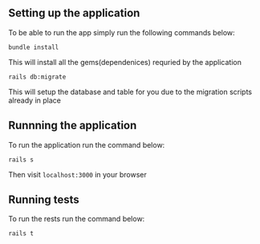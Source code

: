 ## Setting up the application

To be able to run the app simply run the following commands below:
```
bundle install
```
This will install all the gems(dependenices) requried by the application
```
rails db:migrate
```
This will setup the database and table for you due to the migration scripts already in place

## Runnning the application

To run the application run the command below:
```
rails s
```
Then visit `localhost:3000` in your browser

## Running tests

To run the rests run the command below:
```
rails t
```

